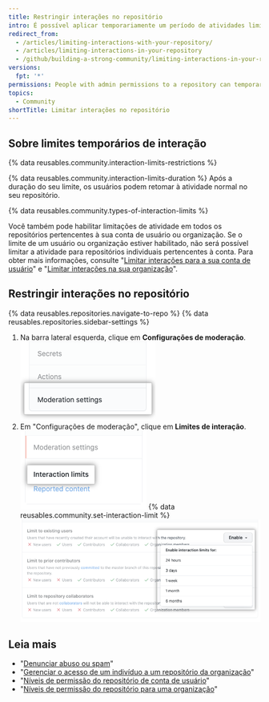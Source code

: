 ```yaml
---
title: Restringir interações no repositório
intro: É possível aplicar temporariamente um período de atividades limitadas para certos usuários em um repositório público.
redirect_from:
  - /articles/limiting-interactions-with-your-repository/
  - /articles/limiting-interactions-in-your-repository
  - /github/building-a-strong-community/limiting-interactions-in-your-repository
versions:
  fpt: '*'
permissions: People with admin permissions to a repository can temporarily limit interactions in that repository.
topics:
  - Community
shortTitle: Limitar interações no repositório
---
```


## Sobre limites temporários de interação

{% data reusables.community.interaction-limits-restrictions %}

{% data reusables.community.interaction-limits-duration %} Após a duração do seu limite, os usuários podem retomar à atividade normal no seu repositório.

{% data reusables.community.types-of-interaction-limits %}

Você também pode habilitar limitações de atividade em todos os repositórios pertencentes à sua conta de usuário ou organização. Se o limite de um usuário ou organização estiver habilitado, não será possível limitar a atividade para repositórios individuais pertencentes à conta. Para obter mais informações, consulte "[Limitar interações para a sua conta de usuário](/communities/moderating-comments-and-conversations/limiting-interactions-for-your-user-account)" e "[Limitar interações na sua organização](/communities/moderating-comments-and-conversations/limiting-interactions-in-your-organization)".

## Restringir interações no repositório

{% data reusables.repositories.navigate-to-repo %}
{% data reusables.repositories.sidebar-settings %}
1. Na barra lateral esquerda, clique em **Configurações de moderação**. !["Configurações de moderação" na barra lateral de configurações do repositório](/assets/images/help/repository/repo-settings-moderation-settings.png)
1. Em "Configurações de moderação", clique em **Limites de interação**. ![Interaction limits (Restrições de interação) em Settings (Configurações) do repositório ](/assets/images/help/repository/repo-settings-interaction-limits.png)
{% data reusables.community.set-interaction-limit %}
  ![Opções Temporary interaction limit (Restrições de interação temporárias)](/assets/images/help/repository/temporary-interaction-limits-options.png)

## Leia mais
- "[Denunciar abuso ou spam](/communities/maintaining-your-safety-on-github/reporting-abuse-or-spam)"
- "[Gerenciar o acesso de um indivíduo a um repositório da organização](/articles/managing-an-individual-s-access-to-an-organization-repository)"
- "[Níveis de permissão do repositório de conta de usuário](/articles/permission-levels-for-a-user-account-repository)"
- "[Níveis de permissão do repositório para uma organização](/articles/repository-permission-levels-for-an-organization)"
